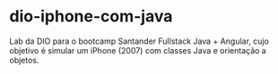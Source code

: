 # dio-iphone-com-java
Lab da DIO para o bootcamp Santander Fullstack Java + Angular, cujo objetivo é simular um iPhone (2007) com classes Java e orientação a objetos.
